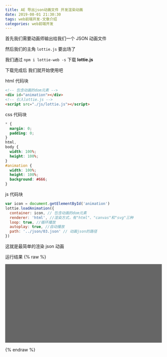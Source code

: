 ```yaml
---
title: AE 导出json动画文件 开发渲染动画
date: 2019-08-01 21:30:30
tags: web前端开发-文章介绍
categories: web前端开发
---
```


首先我们需要动画师输出给我们一个 JSON 动画文件

然后我们的主角 `lottie.js` 要出场了

我们通过 `npm i lottie-web -s` 下载 **lottie.js**

下载完成后 我们就开始使用吧

html 代码块

```html
<!-- 包含动画的dom元素 -->
<div id="animation"></div>
<!-- 引入lottie.js -->
<script src="./js/lottie.js"></script>
```

css 代码块

```css
* {
  margin: 0;
  padding: 0;
}
html,
body {
  width: 100%;
  height: 100%;
}
#animation {
  width: 100%;
  height: 100%;
  background: #666;
}
```

js 代码块

```javascript
var icon = document.getElementById('animation')
lottie.loadAnimation({
  container: icon, // 包含动画的dom元素
  renderer: 'html', //渲染方式，有"html"、"canvas"和"svg"三种
  loop: true, //循环播放
  autoplay: true, //自动播放
  path: '../json/03.json' // 动画json的路径
})
```

这就是最简单的渲染 json 动画

运行结果
{% raw %}

<style>

#animation {
  position:relative;
  width: 100%;
  padding-bottom:50%;
  background: #666;
}
</style>

<div id="animation"></div>
<!-- 引入lottie.js -->
<script src="/js/lottie.js"></script>
<script>
var  icon = document.getElementById('animation')
lottie.loadAnimation({
    container: icon, // 包含动画的dom元素
    renderer: 'html', //渲染方式，有"html"、"canvas"和"svg"三种
    loop: true,  //循环播放
    autoplay: true, //自动播放
    path: '/js/03.json' // 动画json的路径
});
</script>

{% endraw %}
